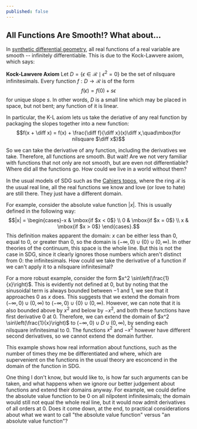 ```yaml
---
published: false
---
```

## All Functions Are Smooth!? What about...

In [synthetic differential geometry](https://ncatlab.org/nlab/show/synthetic+differential+geometry), all real functions of a real variable are smooth -- infinitely differentiable. This is due to the Kock-Lawvere axiom, which says:

**Kock-Lawvere Axiom** Let $D = \{ \epsilon \in \mathcal{R} \mid \epsilon^2 = 0\}$ be the set of nilsquare infinitesimals. Every function $f : D \to \mathcal{R}$ is of the form
$$f(\epsilon) = f(0) + s\epsilon$$
for unique slope $s$. In other words, $D$ is a small line which may be placed in space, but not bent; any function of it is linear.

In particular, the K-L axiom lets us take the deriative of any real function by packaging the slopes together into a new function:
$$f(x + \diff x) = f(x) + \frac{\diff f}{\diff x}(x)\diff x,\quad\mbox{for nilsquare $\diff x$}$$

So we can take the derivative of any function, including the derivatives we take. Therefore, all functions are smooth. But wait! Are we not very familiar with functions that not only are not smooth, but are even not differentiable? Where did all the functions go. How could we live in a world without them?

In the usual models of SDG such as the [Cahiers topos](https://ncatlab.org/nlab/show/Cahiers+topos), where the ring $\mathcal{R}$ is the usual real line, all the real functions we know and love (or love to hate) are still there. They just have a different domain. 

For example, consider the absolute value function $|x|$. This is usually defined in the following way:
$$|x| = \begin{cases}-x & \mbox{if $x < 0$} \\ 0 & \mbox{if $x = 0$} \\ x & \mbox{if $x > 0$}  \end{cases}.$$
This definition makes apparent the domain: $x$ can be either less than $0$, equal to $0$, or greater than $0$, so the domain is $(-\infty, 0) \cup \{0\} \cup (0, \infty)$. In other theories of the continuum, this space is the whole line. But this is not the case in SDG, since it clearly ignores those numbers which aren't distinct from $0$: the infinitesimals. How could we take the derivative of a function if we can't apply it to a nilsquare infinitesimal?

For a more robust example, consider the form $x^2 \sin\left(\frac{1}{x}\right)$. This is evidently not defined at $0$, but by noting that the sinusoidal term is always bounded between $-1$ and $1$, we see that it approaches $0$ as $x$ does. This suggests that we extend the domain from $(-\infty, 0) \cup (0, \infty)$ to $(-\infty, 0) \cup \{0\} \cup (0, \infty)$. However, we can note that it is also bounded above by $x^2$ and below by $-x^2$, and both these functions have first derivative $0$ at $0$. Therefore, we can extend the domain of $x^2 \sin\left(\frac{1}{x}\right)$ to $(-\infty, 0) \cup D \cup (0, \infty)$, by sending each nilsquare infinitesimal to $0$. The functions $x^2$ and $-x^2$ however have different second derivatives, so we cannot extend the domain further.

This example shows how real information about functions, such as the number of times they me be differentiated and where, which are supervenient on the functions in the usual theory are esconcend in the domain of the function in SDG.

One thing I don't know, but would like to, is how far such arguments can be taken, and what happens when we ignore our better judgement about functions and extend their domains anyway. For example, we could define the absolute value function to be $0$ on all nilpotent infinitesimals; the domain would still not equal the whole real line, but it would now admit derivatives of all orders at $0$. Does it come down, at the end, to practical considerations about what we want to call "the absolute value function" versus "an absolute value function"?
